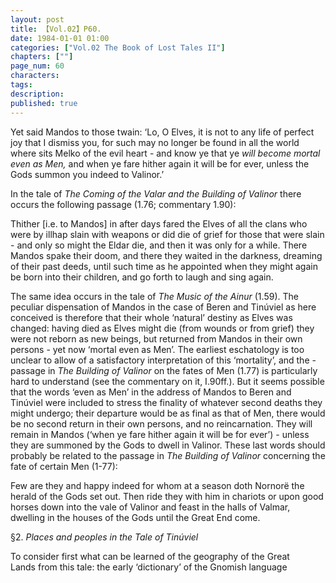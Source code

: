 ```yaml
---
layout: post
title: 【Vol.02】P60.
date: 1984-01-01 01:00
categories: ["Vol.02 The Book of Lost Tales II"]
chapters: [""]
page_num: 60
characters: 
tags: 
description: 
published: true
---
```


<p style="text-indent: 0;">
Yet said Mandos to those twain: ‘Lo, O Elves, it is not to any life of perfect joy that I dismiss you, for such may no longer be found in all the world where sits Melko of the evil heart - and know ye that ye <I>will become mortal even as Men,</I> and when ye fare hither again it will be for ever, unless the Gods summon you indeed to Valinor.’
</p>

In the tale of <I>The Coming of the Valar and the Building of Valinor</I> there occurs the following passage (1.76; commentary 1.90):

Thither [i.e. to Mandos] in after days fared the Elves of all the clans who were by illhap slain with weapons or did die of grief for those that were slain - and only so might the Eldar die, and then it was only for a while. There Mandos spake their doom, and there they waited in the darkness, dreaming of their past deeds, until such time as he appointed when they might again be born into their children, and go forth to laugh and sing again.

The same idea occurs in the tale of <I>The Music of the Ainur</I> (1.59). The peculiar dispensation of Mandos in the case of Beren and Tinúviel as here conceived is therefore that their whole ‘natural’ destiny as Elves was changed: having died as Elves might die (from wounds or from grief) they were not reborn as new beings, but returned from Mandos in their own persons - yet now ‘mortal even as Men’. The earliest eschatology is too unclear to allow of a satisfactory interpretation of this ‘mortality’, and the -passage in <I>The Building of Valinor</I> on the fates of Men (1.77) is particularly hard to understand (see the commentary on it, I.90ff.). But it seems possible that the words ‘even as Men’ in the address of Mandos to Beren and Tinúviel were included to stress the finality of whatever second deaths they might undergo; their departure would be as final as that of Men, there would be no second return in their own persons, and no reincarnation. They will remain in Mandos (‘when ye fare hither again it will be for ever’) - unless they are summoned by the Gods to dwell in Valinor. These last words should probably be related to the passage in <I>The Building of Valinor</I> concerning the fate of certain Men (1-77):

Few are they and happy indeed for whom at a season doth Nornorë the herald of the Gods set out. Then ride they with him in chariots or upon good horses down into the vale of Valinor and feast in the halls of Valmar, dwelling in the houses of the Gods until the Great End come.

§2.   <I>Places and peoples in the Tale of Tinúviel</I>

To consider first what can be learned of the geography of the Great<BR>Lands from this tale: the early ‘dictionary’ of the Gnomish language

